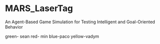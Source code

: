 # MARS_LaserTag
An Agent-Based Game Simulation for Testing Intelligent and Goal-Oriented Behavior


green- sean
red- min
blue-paco
yellow-vadym
